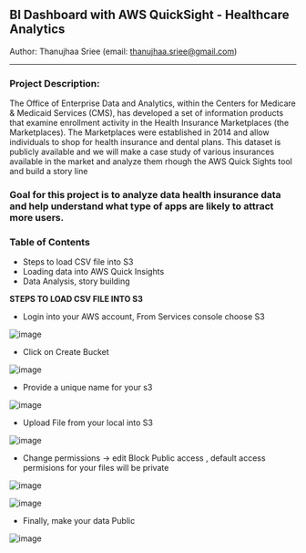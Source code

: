 ## BI Dashboard with AWS QuickSight - Healthcare Analytics
Author: Thanujhaa Sriee (email: thanujhaa.sriee@gmail.com)
<hr height: 5px>

### Project Description:
The Office of Enterprise Data and Analytics, within the Centers for Medicare & Medicaid Services (CMS), has developed a set of information products that examine enrollment activity in the Health Insurance Marketplaces (the Marketplaces).  The Marketplaces were established in 2014 and allow individuals to shop for health insurance and dental plans. This dataset is publicly available and we will make a case study of various insurances available in the market and analyze them rhough the AWS Quick Sights tool and build a story line 

### Goal for this project is to analyze data health insurance data and help understand what type of apps are likely to attract more users.</span>

### Table of Contents
* Steps to load CSV file into S3
* Loading data into AWS Quick Insights
* Data Analysis, story building 

**STEPS TO LOAD CSV FILE INTO S3**
* Login into your AWS account, From Services console choose S3

![image](https://user-images.githubusercontent.com/69738890/101584095-77a94800-39a2-11eb-8c55-fe8f5d2e263b.png)

* Click on Create Bucket

![image](https://user-images.githubusercontent.com/69738890/101584163-a1fb0580-39a2-11eb-99ca-1fad55dd6752.png)

* Provide a unique name for your s3

![image](https://user-images.githubusercontent.com/69738890/101584235-cce55980-39a2-11eb-9fb2-e879bff929ee.png)

* Upload File from your local into S3

![image](https://user-images.githubusercontent.com/69738890/101584298-f69e8080-39a2-11eb-91df-f18062ea0b13.png)

* Change permissions -> edit Block Public access , default access permisions for your files will be private

![image](https://user-images.githubusercontent.com/69738890/101584384-29487900-39a3-11eb-8b87-9c17275b2aa3.png)


![image](https://user-images.githubusercontent.com/69738890/101584426-411ffd00-39a3-11eb-94d0-c38e8b0eba9f.png)

* Finally, make your data Public

![image](https://user-images.githubusercontent.com/69738890/101584543-8fcd9700-39a3-11eb-9303-c9f0e15aa484.png)






